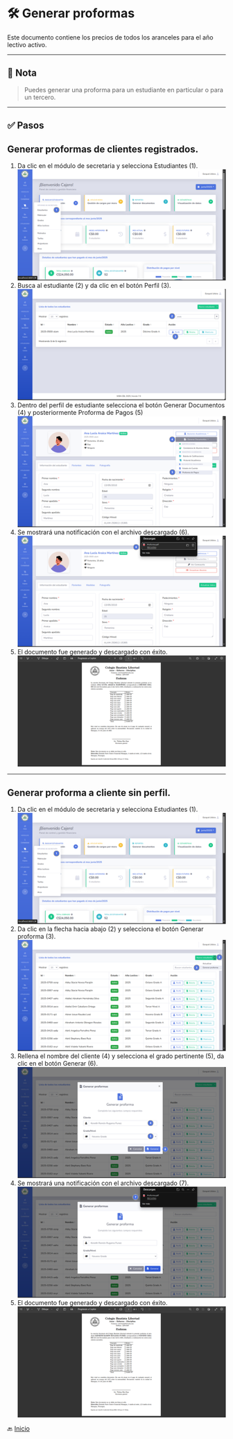 # 🛠️ Generar proformas

Este documento contiene los precios de todos los aranceles para el año lectivo activo.

---

## 📝 Nota

> Puedes generar una proforma para un estudiante en particular o para un tercero.
---

## ✅ Pasos

## Generar proformas de clientes registrados.
1. Da clic en el módulo de secretaria y selecciona Estudiantes (1).
   ![Ir al listado](../../assets/Cambio%20de%20matricula/Cambio1.png)
2. Busca al estudiante (2) y da clic en el botón Perfil (3).
   ![Ir al listado](../../assets/Alumno%20activo/Activo.png)
3. Dentro del perfil de estudiante selecciona el botón Generar Documentos (4) y posteriormente Proforma de Pagos (5)
   ![Ir al listado](../../assets/Proformas/Pro1.png)
4. Se mostrará una notificación con el archivo descargado (6).
   ![Ir al listado](../../assets/Proformas/Pro2.png)
5. El documento fue generado y descargado con éxito.
   ![Ir al listado](../../assets/Proformas/Pro3.png)
---

<div style="page-break-after: always;"></div>

## Generar proforma a cliente sin perfil.
1. Da clic en el módulo de secretaria y selecciona Estudiantes (1).
   ![Ir al listado](../../assets/Cambio%20de%20matricula/Cambio1.png)
2. Da clic en la flecha hacia abajo (2) y selecciona el botón Generar proforma (3).
   ![Ir al listado](../../assets/Proformas/Pro4.png)
3. Rellena el nombre del cliente (4) y selecciona el grado pertinente (5), da clic en el botón Generar (6).
   ![Ir al listado](../../assets/Proformas/Pro5.png)
4. Se mostrará una notificación con el archivo descargado (7).
   ![Ir al listado](../../assets/Proformas/Pro6.png)
5. El documento fue generado y descargado con éxito.
   ![Ir al listado](../../assets/Proformas/Pro7.png)

🔙 [Inicio](../../Index.md)





